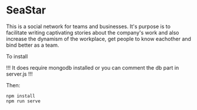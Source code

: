 # SeaStar

This is a social network for teams and businesses. It's purpose is to facilitate writing captivating stories about the company's work and also increase the dynamism of the workplace, get people to know eachother and bind better as a team.

To install

!!! It does require mongodb installed or you can comment the db part in server.js  !!!

Then:

```
npm install
npm run serve
```

